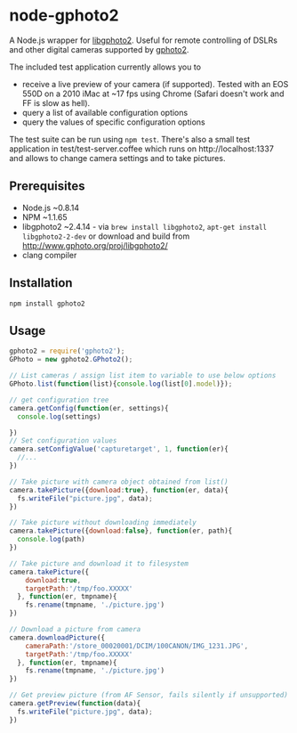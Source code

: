 # node-gphoto2
A Node.js wrapper for [libgphoto2](http://www.gphoto.org). Useful for remote controlling of DSLRs and other digital cameras supported by [gphoto2](http://www.gphoto.org).


The included test application currently allows you to

* receive a live preview of your camera (if supported). Tested with an EOS 550D on a 2010 iMac at ~17 fps using Chrome (Safari doesn't work and FF is slow as hell).
* query a list of available configuration options
* query the values of specific configuration options

The test suite can be run using ``npm test``. There's also a small test application in test/test-server.coffee which runs on http://localhost:1337 and allows to change camera settings and to
take pictures.

## Prerequisites
* Node.js ~0.8.14
* NPM ~1.1.65
* libgphoto2 ~2.4.14 - via ``brew install libgphoto2``, ``apt-get install libgphoto2-2-dev`` or download and build from http://www.gphoto.org/proj/libgphoto2/
* clang compiler

## Installation
    npm install gphoto2

## Usage
```javascript
gphoto2 = require('gphoto2');
GPhoto = new gphoto2.GPhoto2();

// List cameras / assign list item to variable to use below options
GPhoto.list(function(list){console.log(list[0].model)});

// get configuration tree
camera.getConfig(function(er, settings){
  console.log(settings)

})
// Set configuration values
camera.setConfigValue('capturetarget', 1, function(er){
  //...
})

// Take picture with camera object obtained from list()
camera.takePicture({download:true}, function(er, data){
  fs.writeFile("picture.jpg", data);
})

// Take picture without downloading immediately
camera.takePicture({download:false}, function(er, path){
  console.log(path)
})

// Take picture and download it to filesystem
camera.takePicture({
    download:true,
    targetPath:'/tmp/foo.XXXXX'
  }, function(er, tmpname){
    fs.rename(tmpname, './picture.jpg')
})

// Download a picture from camera
camera.downloadPicture({
    cameraPath:'/store_00020001/DCIM/100CANON/IMG_1231.JPG',
    targetPath:'/tmp/foo.XXXXX'
  }, function(er, tmpname){
    fs.rename(tmpname, './picture.jpg')
})

// Get preview picture (from AF Sensor, fails silently if unsupported)
camera.getPreview(function(data){
  fs.writeFile("picture.jpg", data);
})
```
